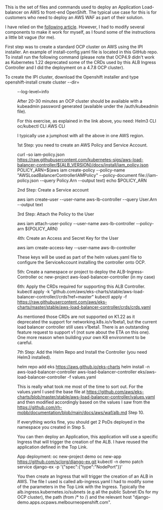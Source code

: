 This is the set of files and commands used to deploy an Application Load-balancer on AWS to front-end OpenShift.
The typical use case for this is for customers who need to deploy an AWS WAF as part of their solution.

I have relied on the [following article](https://github.com/rh-mobb/documentation/tree/main/docs/aws/waf).
However, I had to modify several components to make it work for myself, as I found some of the instructions a little bit vague (for me).

First step was to create a standard OCP cluster on AWS using the IPI installer. An example of install-config.yaml file is located in this GitHub repo.
To install run the following command (please note that OCP4.9 didn't work as Kubernetes 1.22 deprecated some of the CRDs used by this ALB Ingress Controller and I did the deployment on a 4.7.8 OCP cluster).

To create the IPI cluster, download the Openshift installer and type
openshift-install create cluster --dir=<DIR where the install-config.yaml is> --log-level=info
 
After 20-30 minutes an OCP cluster should be available with a kubeadmin password generated (available under the /auth/kubeadmin file).
  
For this exercise, as explained in the link above, you need:
  Helm3 CLI
  oc/kubectl CLI
  AWS CLI
  
I typically use a jumphost with all the above in one AWS region.
  
1st Step: you need to create an AWS Policy and Service Account.

curl -so iam-policy.json https://raw.githubusercontent.com/kubernetes-sigs/aws-load-balancer-controller/${ALB_VERSION}/docs/install/iam_policy.json
POLICY_ARN=$(aws iam create-policy --policy-name "AWSLoadBalancerControllerIAMPolicy" --policy-document file://iam-policy.json --query Policy.Arn --output text)
echo $POLICY_ARN

2nd Step: Create a Service account

aws iam create-user --user-name aws-lb-controller --query User.Arn --output text

3rd Step: Attach the Policy to the User

aws iam attach-user-policy --user-name aws-lb-controller --policy-arn ${POLICY_ARN}

4th: Create an Access and Secret Key for the User

aws iam create-access-key --user-name aws-lb-controller

These keys will be used as part of the helm values.yaml file to configure the ServiceAccount installing the controller onto OCP.
  
5th: Create a namespace or project to deploy the ALB-Ingress-Controller
oc new-project aws-load-balancer-controller (in my case)

6th: Apply the CRDs required for supporting this ALB Controller.
kubectl apply -k "github.com/aws/eks-charts/stable/aws-load-balancer-controller//crds?ref=master"
kubectl apply -f https://raw.githubusercontent.com/aws/eks-charts/master/stable/aws-load-balancer-controller/crds/crds.yaml

As mentioned those CRDs are not supported on K1.22 as it deprecated the support for networking.k8s.io/v1beta1, but the current load balancer controller still uses v1beta1. There is an outstanding feature request to support v1 (not sure about the ETA on this one). One more reason when building your own K8 environment to be careful.
  
7th Step: Add the Helm Repo and Install the Controller (you need Helm3 installed).
  
helm repo add eks https://aws.github.io/eks-charts
helm install -n aws-load-balancer-controller aws-load-balancer-controller eks/aws-load-balancer-controller  -f values.yaml
  
This is really what took me most of the time to sort out. For the values.yaml I used the base file at
  https://github.com/aws/eks-charts/blob/master/stable/aws-load-balancer-controller/values.yaml
and then modified accordingly based on the values I saw from the https://github.com/rh-mobb/documentation/blob/main/docs/aws/waf/alb.md Step 10.

If everything works fine, you should get 2 PoDs deployed in the namespace you created in Step 5.

You can then deploy an Application, this application will use a specific Ingress that will trigger the creation of the ALB. 
I have reused the application defined in the Top Link.
  
App deployment:
oc new-project demo
oc new-app https://github.com/sclorg/django-ex.git
kubectl -n demo patch service django-ex -p '{"spec":{"type":"NodePort"}}'

You then create an Ingress that will trigger the creation of an ALB in AWS.
The file I used is called alb-ingress.yaml
I had to modify some of the parameters in the Top Link with the Ingress. Typically the alb.ingress.kubernetes.io/subnets (e.g all the public Subnet IDs for my OCP cluster), the path (from /* to /) and the relevant host "django-demo.apps.ocpaws.melbourneopenshift.com".
  
  
